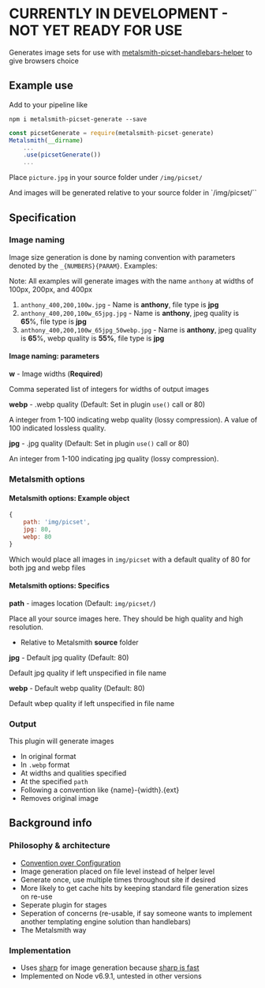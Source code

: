 # CURRENTLY IN DEVELOPMENT - NOT YET READY FOR USE

Generates image sets for use with [metalsmith-picset-handlebars-helper](https://github.com/AnthonyAstige/metalsmith-picset-handlebars-helper) to give browsers choice

## Example use

Add to your pipeline like

`npm i metalsmith-picset-generate --save`

```javascript
const picsetGenerate = require(metalsmith-picset-generate)
Metalsmith(__dirname)
	...
	.use(picsetGenerate())
	...
```
Place `picture.jpg` in your source folder under `/img/picset/`

And images will be generated relative to your source folder in `/img/picset/``

## Specification

### Image naming

Image size generation is done by naming convention with parameters denoted by the `_{NUMBERS}{PARAM}`. Examples:

Note: All examples will generate images with the name `anthony` at widths of 100px, 200px, and 400px

1. `anthony_400,200,100w.jpg` - Name is **anthony**, file type is **jpg**
1. `anthony_400,200,100w_65jpg.jpg` - Name is **anthony**, jpeg quality is **65**%, file type is **jpg**
1. `anthony_400,200,100w_65jpg_50webp.jpg` - Name is **anthony**, jpeg quality is **65**%, webp quality is **55%**, file type is **jpg**

#### Image naming: parameters

**w** - Image widths (**Required**)

Comma seperated list of integers for widths of output images

**webp** - .webp quality (Default: Set in plugin `use()` call or 80)

A integer from 1-100 indicating webp quality (lossy compression). A value of 100 indicated lossless quality.

**jpg** - .jpg quality (Default: Set in plugin `use()` call or 80)

An integer from 1-100 indicating jpg quality (lossy compression).

### Metalsmith options

#### Metalsmith options: Example object

```javascript
{
	path: 'img/picset',
	jpg: 80,
	webp: 80
}
```

Which would place all images in `img/picset` with a default quality of 80 for both jpg and webp files

#### Metalsmith options: Specifics

**path** - images location (Default: `img/picset/`)

Place all your source images here. They should be high quality and high resolution.

* Relative to Metalsmith **source** folder

**jpg** - Default jpg quality (Default: 80)

Default jpg quality if left unspecified in file name

**webp** - Default webp quality (Default: 80)

Default wbep quality if left unspecified in file name

### Output

This plugin will generate images

* In original format
* In `.webp` format
* At widths and qualities specified
* At the specified `path`
* Following a convention like {name}-{width}.{ext}
* Removes original image

## Background info

### Philosophy &amp; architecture

* [Convention over Configuration](https://en.wikipedia.org/wiki/Convention_over_configuration)
* Image generation placed on file level instead of helper level
 * Generate once, use multiple times throughout site if desired
 * More likely to get cache hits by keeping standard file generation sizes on re-use
* Seperate plugin for stages
 * Seperation of concerns (re-usable, if say someone wants to implement another templating engine solution than handlebars)
 * The Metalsmith way

### Implementation

* Uses [sharp](https://github.com/lovell/sharp) for image generation because [sharp is fast](http://sharp.dimens.io/en/stable/performance/#results)
* Implemented on Node v6.9.1, untested in other versions
